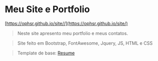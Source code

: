 # Meu Site e Portfolio

[https://ophsr.github.io/site//](https://ophsr.github.io/site/)

>Neste site apresento meu portfolio e meus contatos.

>Site feito em Bootstrap, FontAwesome, Jquery, JS, HTML e CSS

>Template de base: [Resume]( https://github.com/BlackrockDigital/startbootstrap-resume)
